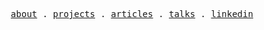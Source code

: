 <p align="center">
  <samp>
    <a href="https://gzhel.dev">about</a> .
    <a href="https://gzhel.dev/projects">projects</a> .
    <a href="https://gzhel.dev/articles">articles</a> .    
    <a href="https://gzhel.dev/talks">talks</a> .
    <a href="https://www.linkedin.com/in/gzhel/">linkedin</a>
  </samp>
</p>
